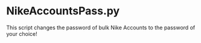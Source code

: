 # NikeAccountsPass.py
This script changes the password of bulk Nike Accounts to the password of your choice!
